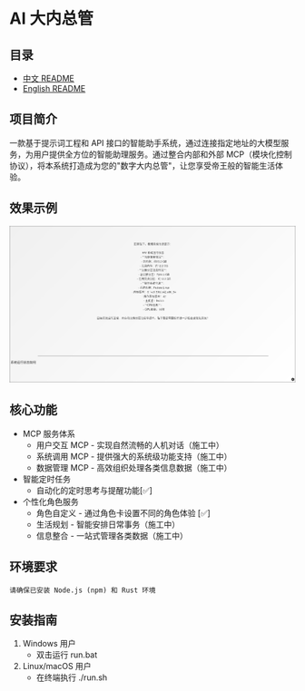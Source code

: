 # AI 大内总管
## 目录
- [中文 README](README.md)
- [English README](README-EN.md)

## 项目简介
一款基于提示词工程和 API 接口的智能助手系统，通过连接指定地址的大模型服务，为用户提供全方位的智能助理服务。通过整合内部和外部 MCP（模块化控制协议），将本系统打造成为您的"数字大内总管"，让您享受帝王般的智能生活体验。

## 效果示例
![示例](./doc/image/example.png)

## 核心功能

- MCP 服务体系
    - 用户交互 MCP - 实现自然流畅的人机对话（施工中）
    - 系统调用 MCP - 提供强大的系统级功能支持（施工中）
    - 数据管理 MCP - 高效组织处理各类信息数据（施工中）
- 智能定时任务
    - 自动化的定时思考与提醒功能[✅]
- 个性化角色服务
    - 角色自定义 - 通过角色卡设置不同的角色体验 [✅]
    - 生活规划 - 智能安排日常事务（施工中）
    - 信息整合 - 一站式管理各类数据（施工中）

## 环境要求
    请确保已安装 Node.js (npm) 和 Rust 环境

## 安装指南
1. Windows 用户
    - 双击运行 run.bat
2. Linux/macOS 用户
    - 在终端执行 ./run.sh
